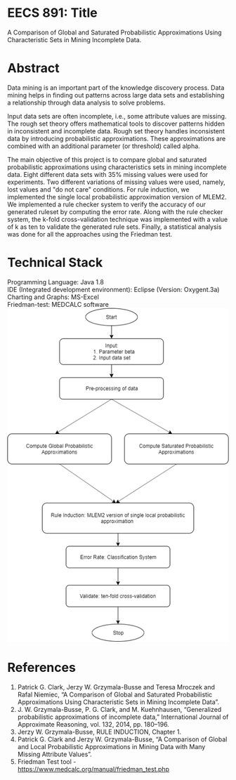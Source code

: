 # EECS 891: Title

A Comparison of Global and Saturated Probabilistic Approximations Using Characteristic Sets in Mining Incomplete Data.

# Abstract

Data mining is an important part of the knowledge discovery process. Data mining helps in finding out patterns across large data sets and establishing a relationship through data analysis to solve problems.

Input data sets are often incomplete, i.e., some attribute values are missing. The rough set theory offers mathematical tools to discover patterns hidden in inconsistent and incomplete data. Rough set theory handles inconsistent data by introducing probabilistic approximations. These approximations are combined with an additional parameter (or threshold) called alpha.

The main objective of this project is to compare global and saturated probabilistic approximations using characteristics sets in mining incomplete data. Eight different data sets with 35% missing values were used for experiments. Two different variations of missing values were used, namely, lost values and "do not care" conditions. For rule induction, we implemented the single local probabilistic approximation version of MLEM2. We implemented a rule checker system to verify the accuracy of our generated ruleset by computing the error rate. Along with the rule checker system, the k-fold cross-validation technique was implemented with a value of k as ten to validate the generated rule sets. Finally, a statistical analysis was done for all the approaches using the Friedman test.

# Technical Stack

Programming Language: Java 1.8  
IDE (Integrated development environment): Eclipse (Version: Oxygent.3a)  
Charting and Graphs: MS-Excel  
Friedman-test: MEDCALC software
<img src="https://github.com/Pushkarfrns/EECS_891_Project/blob/master/Flow/flowchart.png">

 

# References

1.	Patrick G. Clark, Jerzy W. Grzymala-Busse and Teresa Mroczek and Rafal Niemiec,
“A Comparison of Global and Saturated Probabilistic Approximations Using Characteristic Sets in Mining Incomplete Data”.
2.	J. W. Grzymala-Busse, P. G. Clark, and M. Kuehnhausen, “Generalized probabilistic approximations of incomplete data,” International Journal of Approximate Reasoning, vol. 132, 2014, pp. 180–196.
3.	Jerzy W. Grzymala-Busse, RULE INDUCTION, Chapter 1.
4.	Patrick G. Clark and Jerzy W. Grzymala-Busse, “A Comparison of Global and Local Probabilistic Approximations in Mining Data with Many Missing Attribute Values”.
5.	Friedman Test tool - https://www.medcalc.org/manual/friedman_test.php

